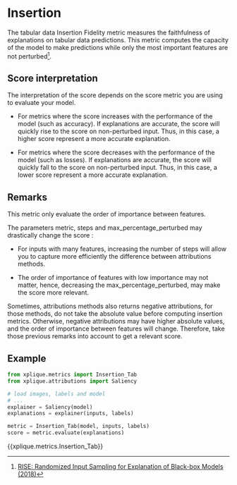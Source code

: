 # Insertion

The tabular data Insertion Fidelity metric measures the faithfulness of explanations on tabular data predictions.
This metric computes the capacity of the model to make predictions while only the most important features are not perturbed[^1].


## Score interpretation

The interpretation of the score depends on the score metric you are using to evaluate your model.
- For metrics where the score increases with the performance of the model (such as accuracy).
If explanations are accurate, the score will quickly rise to the score on non-perturbed input.
  Thus, in this case, a higher score represent a more accurate explanation.
  
- For metrics where the score decreases with the performance of the model (such as losses). 
If explanations are accurate, the score will quickly fall to the score on non-perturbed input.
  Thus, in this case, a lower score represent a more accurate explanation.


## Remarks

This metric only evaluate the order of importance between features.

The parameters metric, steps and max_percentage_perturbed may drastically change the score :

- For inputs with many features, increasing the number of steps will allow you to capture more efficiently the difference between attributions methods.

- The order of importance of features with low importance may not matter, hence, decreasing the max_percentage_perturbed,
may make the score more relevant.
  
Sometimes, attributions methods also returns negative attributions,
for those methods, do not take the absolute value before computing insertion metrics.
Otherwise, negative attributions may have higher absolute values, and the order of importance between features will change.
Therefore, take those previous remarks into account to get a relevant score.


## Example

```python
from xplique.metrics import Insertion_Tab
from xplique.attributions import Saliency

# load images, labels and model
# ...
explainer = Saliency(model)
explanations = explainer(inputs, labels)

metric = Insertion_Tab(model, inputs, labels)
score = metric.evaluate(explanations)
```

{{xplique.metrics.Insertion_Tab}}

[^1]:[RISE: Randomized Input Sampling for Explanation of Black-box Models (2018)](https://arxiv.org/abs/1806.07421)
